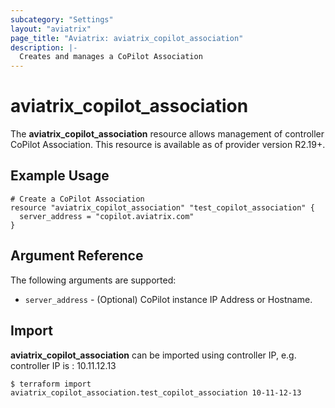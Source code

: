 ```yaml
---
subcategory: "Settings"
layout: "aviatrix"
page_title: "Aviatrix: aviatrix_copilot_association"
description: |-
  Creates and manages a CoPilot Association
---
```


# aviatrix_copilot_association

The **aviatrix_copilot_association** resource allows management of controller CoPilot Association. This resource is available as of provider version R2.19+.

## Example Usage

```hcl
# Create a CoPilot Association
resource "aviatrix_copilot_association" "test_copilot_association" {
  server_address = "copilot.aviatrix.com"
}
```


## Argument Reference

The following arguments are supported:

* `server_address` - (Optional) CoPilot instance IP Address or Hostname.

## Import

**aviatrix_copilot_association** can be imported using controller IP, e.g. controller IP is : 10.11.12.13

```
$ terraform import aviatrix_copilot_association.test_copilot_association 10-11-12-13
```
